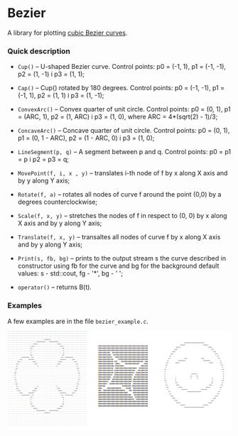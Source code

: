 # Bezier

A library for plotting [cubic Bezier curves](https://en.wikipedia.org/wiki/B%C3%A9zier_curve#Cubic_B%C3%A9zier_curves).  

### Quick description

 + `Cup()` – U-shaped Bezier curve. Control points:
           p0 = (-1, 1), p1 = (-1, -1), p2 = (1, -1) i p3 = (1, 1);
 + `Cap()` – Cup() rotated by 180 degrees. Control points:
           p0 = (-1, -1), p1 = (-1, 1), p2 = (1, 1) i p3 = (1, -1);
 + `ConvexArc()` –  Convex quarter of unit circle. Control points:
                 p0 = (0, 1), p1 = (ARC, 1), p2 = (1, ARC) i p3 = (1, 0),
                 where ARC = 4*(sqrt(2) - 1)/3;
 + `ConcaveArc()` – Concave quarter of unit circle. Control points:
                  p0 = (0, 1), p1 = (0, 1 - ARC), p2 = (1 - ARC, 0) i p3 = (1, 0);
 + `LineSegment(p, q)` – A segment between p and q. Control points:
                  p0 = p1 = p i p2 = p3 = q;
                  
 + `MovePoint(f, i, x , y)` – translates i-th node of f by x along X axis
                            and by y along Y axis;
 + `Rotate(f, a)` – rotates all nodes of curve f around the point (0,0) by a degrees counterclockwise;
 + `Scale(f, x, y)` – stretches the nodes of f in respect to (0, 0) by x
                    along X axis and by y along Y axis;
 + `Translate(f, x, y)` – transaltes all nodes of curve f by x along X axis
                        and by y along Y axis;

+ `Print(s, fb, bg)` – prints to the output stream s the curve described in constructor
                       using fb for the curve and bg for the background 
                       default values: s - std::cout, fg - '*', bg - ' ';
 + `operator()` – returns B(t).
                
 ### Examples
 
 A few examples are in the file `bezier_example.c`.
 
 ![alt text](https://github.com/kozakusek/pictures/blob/main/bezier.png?raw=true "Examples")
